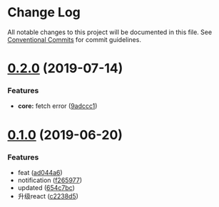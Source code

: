 # Change Log

All notable changes to this project will be documented in this file.
See [Conventional Commits](https://conventionalcommits.org) for commit guidelines.

# [0.2.0](https://github.com/stbui/react-admin-kit/compare/v0.1.20...v0.2.0) (2019-07-14)


### Features

* **core:** fetch error ([9adccc1](https://github.com/stbui/react-admin-kit/commit/9adccc1))





# [0.1.0](https://github.com/stbui/react-admin-kit/compare/v0.0.6...v0.1.0) (2019-06-20)


### Features

* feat ([ad044a6](https://github.com/stbui/react-admin-kit/commit/ad044a6))
* notification ([f265977](https://github.com/stbui/react-admin-kit/commit/f265977))
* updated ([654c7bc](https://github.com/stbui/react-admin-kit/commit/654c7bc))
* 升级react ([c2238d5](https://github.com/stbui/react-admin-kit/commit/c2238d5))
